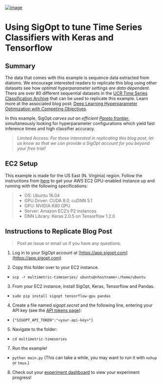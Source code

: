 [![image](https://sigopt.com/static/img/SigOpt_logo_horiz.png?raw=true)](https://sigopt.com)

# Using SigOpt to tune Time Series Classifiers with Keras and Tensorflow


## Summary

The data that comes with this example is sequence data extracted from diatoms. We encourage interested readers to replicate this blog using other datasets see how _optimal hyperparameter settings are data dependent_. There are over 80 different sequential datasets in the [UCR Time Series Classification Archive](http://www.cs.ucr.edu/~eamonn/time_series_data/) that can be used to replicate this example. Learn more at the associated blog post: [Deep Learning Hyperparameter Optimization with Competing Objectives](https://devblogs.nvidia.com/parallelforall/sigopt-deep-learning-hyperparameter-optimization/).

In this example, SigOpt _carves out an efficient [Pareto frontier](https://en.wikipedia.org/wiki/Pareto_efficiency)_, simultaneously looking for hyperparameter configurations which yield fast inference times and high classifier accuracy.

> _Limited Access: For those interested in replicating this blog post, let us know so that we can provide a SigOpt account for you beyond your free trial!_


## EC2 Setup

This example is made for the US East (N. Virginia) region. Follow the instructions from [here](../dnn-tuning-nvidia-mxnet) to get your AWS EC2 GPU-enabled instance up and running with the following specifications:

  > - OS: Ubuntu 16.04
  > - GPU Driver: CUDA 8.0, cuDNN 5.1
  > - GPU: NVIDIA K80 GPU
  > - Server: Amazon EC2’s P2 instances
  > - DNN Library: Keras 2.0.5 on Tensorflow 1.2.0

## Instructions to Replicate Blog Post

> Post an issue or email us if you have any questions.

1. Log in to your SigOpt account at [https://app.sigopt.com](https://app.sigopt.com)

2. Copy this folder over to your EC2 instance.

  - `scp -r multimetric-timeseries/ ubuntu@<hostname>:/home/ubuntu`

3. From your EC2 instance, install SigOpt, Keras, Tensorflow and Pandas.

  - `sudo pip install sigopt tensorflow-gpu pandas`

4. Create a file named _sigopt.secret_ and the following line, entering your API key (see the [API tokens page](http://www.sigopt.com/tokens)):

  - `{"SIGOPT_API_TOKEN":"<your-api-key>"}`

5. Navigate to the folder:

  - `cd multimetric-timeseries`

7. Run the example!

  - `python main.py` (This can take a while, you may want to run it with `nohup` or `tmux`.)

8. Check out your [experiment dashboard](http://www.sigopt.com/experiments) to view your experiment progress!
